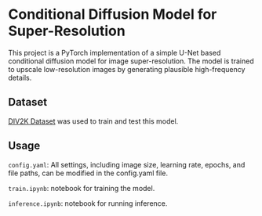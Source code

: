 # Conditional Diffusion Model for Super-Resolution

This project is a PyTorch implementation of a simple U-Net based conditional diffusion model for image super-resolution. The model is trained to upscale low-resolution images by generating plausible high-frequency details.

## Dataset

[DIV2K Dataset](http://data.vision.ee.ethz.ch/cvl/DIV2K/DIV2K_train_HR.zip) was used to train and test this model.

## Usage

`config.yaml`: All settings, including image size, learning rate, epochs, and file paths, can be modified in the config.yaml file.

`train.ipynb`: notebook for training the model.

`inference.ipynb`: notebook for running inference.